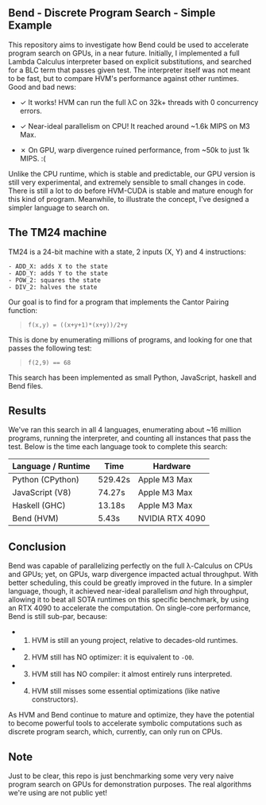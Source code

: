 ## Bend - Discrete Program Search - Simple Example

This repository aims to investigate how Bend could be used to accelerate program
search on GPUs, in a near future. Initially, I implemented a full Lambda
Calculus interpreter based on explicit substitutions, and searched for a BLC
term that passes given test. The interpreter itself was not meant to be fast,
but to compare HVM's performance against other runtimes. Good and bad news:

- ✓ It works! HVM can run the full λC on 32k+ threads with 0 concurrency errors.

- ✓ Near-ideal parallelism on CPU! It reached around ~1.6k MIPS on M3 Max.

- ✗ On GPU, warp divergence ruined performance, from ~50k to just 1k MIPS. :(

Unlike the CPU runtime, which is stable and predictable, our GPU version is
still very experimental, and extremely sensible to small changes in code. There
is still a lot to do before HVM-CUDA is stable and mature enough for this kind
of program. Meanwhile, to illustrate the concept, I've designed a simpler
language to search on.

## The TM24 machine

TM24 is a 24-bit machine with a state, 2 inputs (X, Y) and 4 instructions:

```
- ADD_X: adds X to the state
- ADD_Y: adds Y to the state
- POW_2: squares the state
- DIV_2: halves the state
```

Our goal is to find for a program that implements the Cantor Pairing function:

> `f(x,y) = ((x+y+1)*(x+y))/2+y`

This is done by enumerating millions of programs, and looking for one that
passes the following test:

> `f(2,9) == 68`

This search has been implemented as small Python, JavaScript, haskell and Bend
files.

## Results

We've ran this search in all 4 languages, enumerating about ~16 million
programs, running the interpreter, and counting all instances that pass the
test. Below is the time each language took to complete this search:

| Language / Runtime | Time    | Hardware        |
| ------------------ | ------- | --------------- |
| Python (CPython)   | 529.42s | Apple M3 Max    |
| JavaScript (V8)    |  74.27s | Apple M3 Max    |
| Haskell (GHC)      |  13.18s | Apple M3 Max    |
| Bend (HVM)         |   5.43s | NVIDIA RTX 4090 |

## Conclusion

Bend was capable of parallelizing perfectly on the full λ-Calculus on CPUs and GPUs;
yet, on GPUs, warp divergence impacted actual throughput. With better scheduling,
this could be greatly improved in the future. In a simpler language,
though, it achieved near-ideal parallelism *and* high throughput, allowing it to beat all SOTA
runtimes on this specific benchmark, by using an RTX 4090 to accelerate the
computation. On single-core performance, Bend is still sub-par, because:

- 1. HVM is still an young project, relative to decades-old runtimes.

- 2. HVM still has NO optimizer: it is equivalent to `-O0`.

- 3. HVM still has NO compiler: it almost entirely runs interpreted.

- 4. HVM still misses some essential optimizations (like native constructors).

As HVM and Bend continue to mature and optimize, they have the potential to
become powerful tools to accelerate symbolic computations such as discrete
program search, which, currently, can only run on CPUs.

## Note

Just to be clear, this repo is just benchmarking some very very naive program search on GPUs for demonstration purposes. The real algorithms we're using are not public yet!
